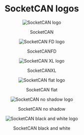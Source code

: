 <center><h1>SocketCAN logos</h1></center>

<p align="center">
<img src="https://github.com/linux-can/can-logos/raw/master/png/SocketCAN-logo-60dpi.png" alt="SocketCAN logo"/>
</p>
<p align="center">
SocketCAN
</p>

<p align="center">
<img src="https://github.com/linux-can/can-logos/raw/master/png/SocketCANFD-logo-60dpi.png" alt="SocketCAN FD logo"/>
</p>
<p align="center">
SocketCANFD
</p>

<p align="center">
<img src="https://github.com/linux-can/can-logos/raw/master/png/SocketCANXL-logo-60dpi.png" alt="SocketCAN XL logo"/>
</p>
<p align="center">
SocketCANXL
</p>

<p align="center">
<img src="https://github.com/linux-can/can-logos/raw/master/png/SocketCAN-logo-flat-60dpi.png" alt="SocketCAN flat logo"/>
</p>
<p align="center">
SocketCAN flat
</p>

<p align="center">
<img src="https://github.com/linux-can/can-logos/raw/master/png/SocketCAN-logo-noshadow-60dpi.png" alt="SocketCAN no shadow logo"/>
</p>
<p align="center">
SocketCAN no shadow
</p>

<p align="center">
<img src="https://github.com/linux-can/can-logos/raw/master/png/SocketCAN-logo-bw-60dpi.png" alt="SocketCAN black and white logo"/>
</p>
<p align="center">
SocketCAN black and white
</p>
